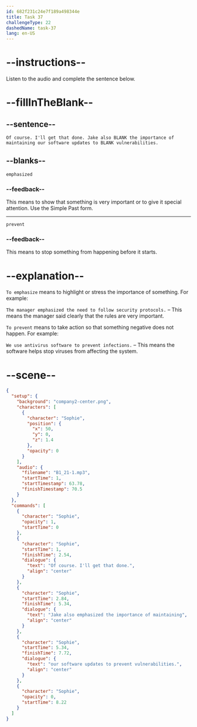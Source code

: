 ```yaml
---
id: 682f231c24e7f189a498344e
title: Task 37
challengeType: 22
dashedName: task-37
lang: en-US
---
```


<!-- (Audio) Sophie: Of course. I'll get that done. Jake also emphasized the importance of maintaining our software updates to prevent vulnerabilities. -->

# --instructions--

Listen to the audio and complete the sentence below.

# --fillInTheBlank--

## --sentence--

`Of course. I'll get that done. Jake also BLANK the importance of maintaining our software updates to BLANK vulnerabilities.`

## --blanks--

`emphasized`

### --feedback--

This means to show that something is very important or to give it special attention. Use the Simple Past form.

---

`prevent`

### --feedback--

This means to stop something from happening before it starts.

# --explanation--

`To emphasize` means to highlight or stress the importance of something. For example:

`The manager emphasized the need to follow security protocols.` – This means the manager said clearly that the rules are very important.

`To prevent` means to take action so that something negative does not happen. For example:

`We use antivirus software to prevent infections.` – This means the software helps stop viruses from affecting the system.

# --scene--

```json
{
  "setup": {
    "background": "company2-center.png",
    "characters": [
      {
        "character": "Sophie",
        "position": {
          "x": 50,
          "y": 0,
          "z": 1.4
        },
        "opacity": 0
      }
    ],
    "audio": {
      "filename": "B1_21-1.mp3",
      "startTime": 1,
      "startTimestamp": 63.78,
      "finishTimestamp": 70.5
    }
  },
  "commands": [
    {
      "character": "Sophie",
      "opacity": 1,
      "startTime": 0
    },
    {
      "character": "Sophie",
      "startTime": 1,
      "finishTime": 2.54,
      "dialogue": {
        "text": "Of course. I'll get that done.",
        "align": "center"
      }
    },
    {
      "character": "Sophie",
      "startTime": 2.84,
      "finishTime": 5.34,
      "dialogue": {
        "text": "Jake also emphasized the importance of maintaining",
        "align": "center"
      }
    },
    {
      "character": "Sophie",
      "startTime": 5.34,
      "finishTime": 7.72,
      "dialogue": {
        "text": "our software updates to prevent vulnerabilities.",
        "align": "center"
      }
    },
    {
      "character": "Sophie",
      "opacity": 0,
      "startTime": 8.22
    }
  ]
}
```
